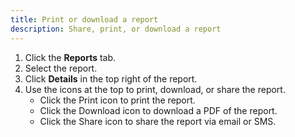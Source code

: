 ```yaml
---
title: Print or download a report
description: Share, print, or download a report
---
```

<div id="expensify-classic" markdown="1">

1. Click the **Reports** tab.
2. Select the report. 
3. Click **Details** in the top right of the report.
4. Use the icons at the top to print, download, or share the report. 
   - Click the Print icon to print the report.
   - Click the Download icon to download a PDF of the report.
   - Click the Share icon to share the report via email or SMS.

</div>
